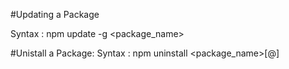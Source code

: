 #Updating a Package 

Syntax : npm update -g <package_name>


#Unistall a Package:
Syntax : npm uninstall <package_name>[@<version>]
